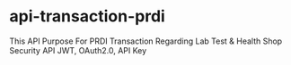 # api-transaction-prdi
This API Purpose For PRDI Transaction Regarding Lab Test &amp; Health Shop
Security API JWT, OAuth2.0, API Key
